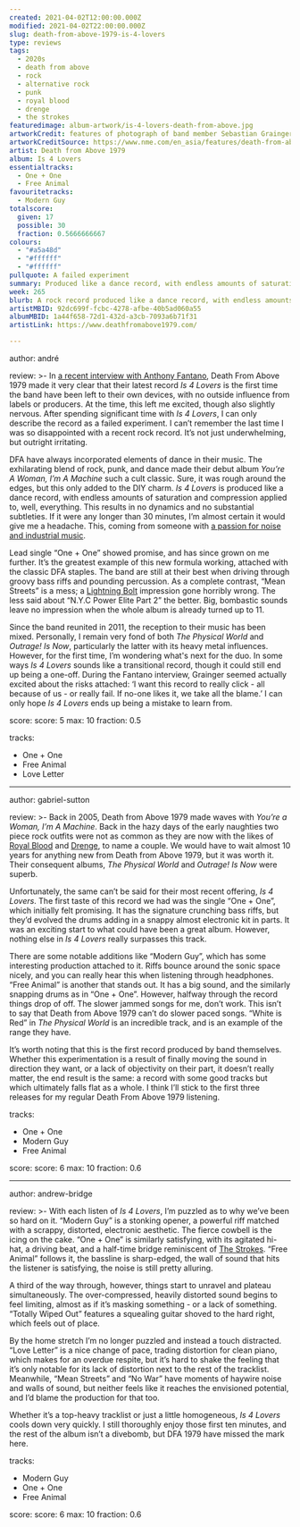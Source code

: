 ```yaml
---
created: 2021-04-02T12:00:00.000Z
modified: 2021-04-02T22:00:00.000Z
slug: death-from-above-1979-is-4-lovers
type: reviews
tags:
  - 2020s
  - death from above
  - rock
  - alternative rock
  - punk
  - royal blood
  - drenge
  - the strokes
featuredimage: album-artwork/is-4-lovers-death-from-above.jpg
artworkCredit: features of photograph of band member Sebastian Grainger’s great uncle and aunt. The former passed away in 2011, and the latter while the album was being recorded. When Grainger went to Chicago to get their affairs in order he came across their old love letters and photos, one of which he thought was ideal for the cover. ‘To me, it’s a perfect metaphor for real love, which is complicated and askew.’
artworkCreditSource: https://www.nme.com/en_asia/features/death-from-above-1979-is-4-lovers-the-beatles-2906591
artist: Death from Above 1979
album: Is 4 Lovers
essentialtracks:
  - One + One
  - Free Animal
favouritetracks:
  - Modern Guy
totalscore:
  given: 17
  possible: 30
  fraction: 0.5666666667
colours:
  - "#a5a48d"
  - "#ffffff"
  - "#ffffff"
pullquote: A failed experiment
summary: Produced like a dance record, with endless amounts of saturation and compression applied to, well, everything. This results in no dynamics and no substantial subtleties. If it were any longer than 30 minutes, I’m almost certain it would give me a headache.
week: 265
blurb: A rock record produced like a dance record, with endless amounts of saturation and compression applied to, well, everything. This is a failed experiment.
artistMBID: 92dc699f-fcbc-4278-afbe-40b5ad060a55
albumMBID: 1a44f658-72d1-432d-a3cb-7093a6b71f31
artistLink: https://www.deathfromabove1979.com/

---
```


author: andré

review: >-
  In [a recent interview with Anthony Fantano](https://www.youtube.com/watch?v=obJot9a3EHI), Death From Above 1979 made it very clear that their latest record _Is 4 Lovers_ is the first time the band have been left to their own devices, with no outside influence from labels or producers. At the time, this left me excited, though also slightly nervous. After spending significant time with _Is 4 Lovers_, I can only describe the record as a failed experiment. I can’t remember the last time I was so disappointed with a recent rock record. It’s not just underwhelming, but outright irritating.

  DFA have always incorporated elements of dance in their music. The exhilarating blend of rock, punk, and dance made their debut album _You’re A Woman, I’m A Machine_ such a cult classic. Sure, it was rough around the edges, but this only added to the DIY charm. _Is 4 Lovers_ is produced like a dance record, with endless amounts of saturation and compression applied to, well, everything. This results in no dynamics and no substantial subtleties. If it were any longer than 30 minutes, I’m almost certain it would give me a headache. This, coming from someone with [a passion for noise and industrial music](/articles/ranking-nine-inch-nails-studio-albums/).

  Lead single “One + One” showed promise, and has since grown on me further. It’s the greatest example of this new formula working, attached with the classic DFA staples. The band are still at their best when driving through groovy bass riffs and pounding percussion. As a complete contrast, “Mean Streets” is a mess; a [Lightning Bolt](/reviews/lightning-bolt-sonic-citadel) impression gone horribly wrong. The less said about “N.Y.C Power Elite Part 2” the better. Big, bombastic sounds leave no impression when the whole album is already turned up to 11.

  Since the band reunited in 2011, the reception to their music has been mixed. Personally, I remain very fond of both _The Physical World_ and _Outrage! Is Now_, particularly the latter with its heavy metal influences. However, for the first time, I’m wondering what's next for the duo. In some ways _Is 4 Lovers_ sounds like a transitional record, though it could still end up being a one-off. During the Fantano interview, Grainger seemed actually excited about the risks attached: ‘I want this record to really click - all because of us - or really fail. If no-one likes it, we take all the blame.’ I can only hope _Is 4 Lovers_ ends up being a mistake to learn from.

score:
  score: 5
  max: 10
  fraction: 0.5

tracks:
  - One + One
  - Free Animal
  - Love Letter

---

author: gabriel-sutton

review: >-
  Back in 2005, Death from Above 1979 made waves with _You’re a Woman, I’m A Machine_. Back in the hazy days of the early naughties two piece rock outfits were not as common as they are now with the likes of [Royal Blood](/reviews/royal-blood-how-did-we-get-so-dark/) and [Drenge](/reviews/drenge-strange-creatures/), to name a couple. We would have to wait almost 10 years for anything new from Death from Above 1979, but it was worth it. Their consequent albums, _The Physical World_ and _Outrage! Is Now_ were superb.

  Unfortunately, the same can’t be said for their most recent offering, _Is 4 Lovers_. The first taste of this record we had was the single “One + One”, which initially felt promising. It has the signature crunching bass riffs, but they’d evolved the drums adding in a snappy almost electronic kit in parts. It was an exciting start to what could have been a great album. However, nothing else in _Is 4 Lovers_ really surpasses this track.

  There are some notable additions like “Modern Guy”, which has some interesting production attached to it. Riffs bounce around the sonic space nicely, and you can really hear this when listening through headphones. “Free Animal” is another that stands out. It has a big sound, and the similarly snapping drums as in “One + One”. However, halfway through the record things drop of off. The slower jammed songs for me, don’t work. This isn’t to say that Death from Above 1979 can’t do slower paced songs. “White is Red” in _The Physical World_ is an incredible track, and is an example of the range they have.

  It’s worth noting that this is the first record produced by band themselves. Whether this experimentation is a result of finally moving the sound in direction they want, or a lack of objectivity on their part, it doesn’t really matter, the end result is the same: a record with some good tracks but which ultimately falls flat as a whole. I think I’ll stick to the first three releases for my regular Death From Above 1979 listening.

tracks:
  - One + One
  - Modern Guy
  - Free Animal

score:
  score: 6
  max: 10
  fraction: 0.6

---

author: andrew-bridge

review: >-
  With each listen of _Is 4 Lovers_, I’m puzzled as to why we’ve been so hard on it. “Modern Guy” is a stonking opener, a powerful riff matched with a scrappy, distorted, electronic aesthetic. The fierce cowbell is the icing on the cake. “One + One” is similarly satisfying, with its agitated hi-hat, a driving beat, and a half-time bridge reminiscent of [The Strokes](/reviews/the-strokes-first-impressions-of-earth/). “Free Animal” follows it, the bassline is sharp-edged, the wall of sound that hits the listener is satisfying, the noise is still pretty alluring.

  A third of the way through, however, things start to unravel and plateau simultaneously. The over-compressed, heavily distorted sound begins to feel limiting, almost as if it’s masking something - or a lack of something. “Totally Wiped Out” features a squealing guitar shoved to the hard right, which feels out of place.

  By the home stretch I’m no longer puzzled and instead a touch distracted. “Love Letter” is a nice change of pace, trading distortion for clean piano, which makes for an overdue respite, but it’s hard to shake the feeling that it’s only notable for its lack of distortion next to the rest of the tracklist. Meanwhile, “Mean Streets” and “No War” have moments of haywire noise and walls of sound, but neither feels like it reaches the envisioned potential, and I’d blame the production for that too.

  Whether it’s a top-heavy tracklist or just a little homogeneous, _Is 4 Lovers_ cools down very quickly. I still thoroughly enjoy those first ten minutes, and the rest of the album isn’t a divebomb, but DFA 1979 have missed the mark here.

tracks:
  - Modern Guy
  - One + One
  - Free Animal

score:
  score: 6
  max: 10
  fraction: 0.6
